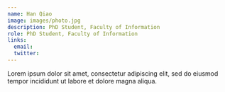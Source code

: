```yaml
---
name: Han Qiao
image: images/photo.jpg
description: PhD Student, Faculty of Information
role: PhD Student, Faculty of Information
links:
  email: 
  twitter: 
---
```


Lorem ipsum dolor sit amet, consectetur adipiscing elit, sed do eiusmod tempor incididunt ut labore et dolore magna aliqua.
